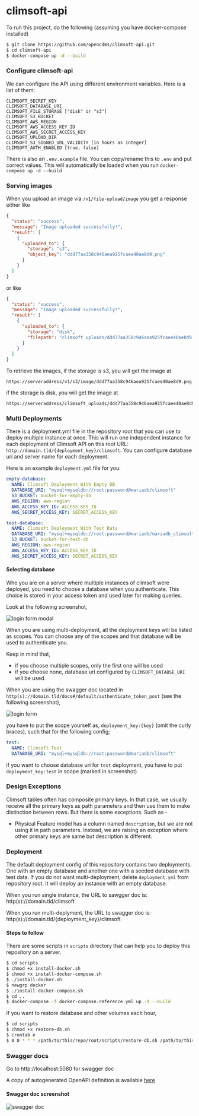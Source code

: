 # climsoft-api

To run this project, do the following (assuming you have docker-compose installed)

```bash
$ git clone https://github.com/opencdms/climsoft-api.git
$ cd climsoft-api
$ docker-compose up -d --build
```

### Configure climsoft-api

We can configure the API using different environment variables. Here is a list of them:

```
CLIMSOFT_SECRET_KEY
CLIMSOFT_DATABASE_URI
CLIMSOFT_FILE_STORAGE ["disk" or "s3"]
CLIMSOFT_S3_BUCKET
CLIMSOFT_AWS_REGION
CLIMSOFT_AWS_ACCESS_KEY_ID
CLIMSOFT_AWS_SECRET_ACCESS_KEY
CLIMSOFT_UPLOAD_DIR
CLIMSOFT_S3_SIGNED_URL_VALIDITY [in hours as integer]
CLIMSOFT_AUTH_ENABLED [true, false]
```
There is also an `.env.example` file. You can copy/rename this to `.env` and put correct
values. This will automatically be loaded when you run `docker-compose up -d --build`


### Serving images

When you upload an image via `/v1/file-upload/image` you get a response either like
```json
{
  "status": "success",
  "message": "Image uploaded successfully!",
  "result": [
    {
      "uploaded_to": {
        "storage": "s3",
        "object_key": "ddd77aa358c946aea925fcaee40ae8d9.png"
      }
    }
  ]
}
```
 or like

```json
{
  "status": "success",
  "message": "Image uploaded successfully!",
  "result": [
    {
      "uploaded_to": {
        "storage": "disk",
        "filepath": "climsoft_uploads/ddd77aa358c946aea925fcaee40ae8d9.png"
      }
    }
  ]
}
```

To retrieve the images, if the storage is s3, you will get the image at 
```
https://serveraddress/v1/s3/image/ddd77aa358c946aea925fcaee40ae8d9.png
```
if the storage is disk, you will get the image at
```
https://serveraddress/climsoft_uploads/ddd77aa358c946aea925fcaee40ae8d9.png
```

### Multi Deployments
There is a deployment.yml file in the repository root that you can use to deploy multiple instance at once. This will 
run one independent instance for each deployment of Climsoft API on this root URL: `http://domain.tld/{deployment_key}/climsoft`.
You can configure database uri and server name for each deployment.

Here is an example `deployment.yml` file for you:

```yaml
empty-database:
  NAME: Climsoft Deployment With Empty DB
  DATABASE_URI: "mysql+mysqldb://root:password@mariadb/climsoft"
  S3_BUCKET: bucket-for-empty-db
  AWS_REGION: aws-region
  AWS_ACCESS_KEY_ID: ACCESS_KEY_ID
  AWS_SECRET_ACCESS_KEY: SECRET_ACCESS_KEY

test-database:
  NAME: Climsoft Deployment With Test Data
  DATABASE_URI: "mysql+mysqldb://root:password@mariadb/mariadb_climsoft_test_db_v4"
  S3_BUCKET: bucket-for-test-db
  AWS_REGION: aws-region
  AWS_ACCESS_KEY_ID: ACCESS_KEY_ID
  AWS_SECRET_ACCESS_KEY: SECRET_ACCESS_KEY
```

#### Selecting database
Whe you are on a server where multiple instances of climsoft were deployed, you need to choose a database when you authenticate.
This choice is stored in your access token and used later for making queries.

Look at the following screenshot,

![login form modal](./screenshots/login-form-modal.png)

When you are using multi-deployment, all the deployment keys will be listed as scopes.
You can choose any of the scopes and that database will be used to authenticate you.

Keep in mind that,
- if you choose multiple scopes, only the first one will be used
- if you choose none, database uri configured by `CLIMSOFT_DATABSE_URI` will be used.

When you are using the swagger doc located in `http(s)://domain.tld/docs#/default/authenticate_token_post`
(see the following screenshot),

![login form](./screenshots/login-form.png)

you have to put the scope yourself as, `deployment_key:{key}` (omit the curly braces), such that for the following config;

```yaml
test:
  NAME: Climsoft Test
  DATABASE_URI: "mysql+mysqldb://root:password@mariadb/climsoft"
```
if you want to choose database uri for `test` deployment, you have to put
`deployment_key:test` in scope (marked in screenshot)

### Design Exceptions

Climsoft tables often has composite primary keys. In that case, we usually 
receive all the primary keys as path parameters and then use them to make distinction
between rows. But there is some exceptions. Such as - 

- Physical Feature model has a column named `description`, but we are not using
it in path parameters. Instead, we are raising an exception where other primary keys
are same but description is different.


### Deployment

The default deployment config of this repository contains two deployments. One with an empty database and another one with
a seeded database with test data. If you do not want multi-deployment, delete `deployment.yml` from repository root. It will
deploy an instance with an empty database.

When you run single instance, the URL to sawgger doc is: http(s)://domain.tld/climsoft

When you run multi-deplyment, the URL to swagger doc is: http(s)://domain.tld/{deployment_key}/climsoft


#### Steps to follow

There are some scripts in `scripts` directory that can help you to deploy this
repository on a server.

```bash
$ cd scripts
$ chmod +x install-docker.sh
$ chmod +x install-docker-compose.sh
$ ./install-docker.sh
$ newgrp docker
$ ./install-docker-compose.sh
$ cd ..
$ docker-compose -f docker-compose.reference.yml up -d --build
```

If you want to restore database and other volumes each hour,

```bash
$ cd scripts
$ chmod +x restore-db.sh 
$ crontab e
$ 0 0 * * * /path/to/this/repo/root/scripts/restore-db.sh /path/to/this/repo/root/docker-compose.reference.yml
```

### Swagger docs
Go to http://localhost:5080 for swagger doc

A copy of autogenerated OpenAPI definition is available [here](swagger/openapi.json) 

#### Swagger doc screenshot

![swagger doc](./swagger/screenshot.png)
